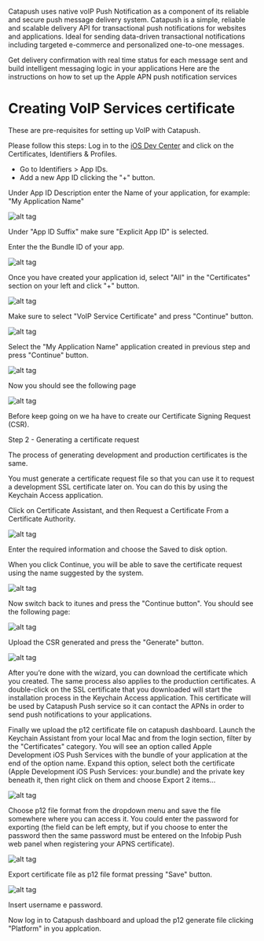 Catapush uses native voIP Push Notification as a component of its reliable and secure push message delivery system.
Catapush is a simple, reliable and scalable delivery API for transactional push notifications for websites and applications. Ideal for sending data-driven transactional notifications including targeted e-commerce and personalized one-to-one messages.

Get delivery confirmation with real time status for each message sent and build intelligent messaging logic in your applications
Here are the instructions on how to set up the Apple APN push notification services

# Creating VoIP Services certificate
These are pre-requisites for setting up VoIP with Catapush.

Please follow this steps:
Log in to the [iOS Dev Center](https://developer.apple.com/membercenter/index.action) and click on the Certificates, Identifiers & Profiles.

* Go to Identifiers > App IDs.
* Add a new App ID clicking the "+" button.

Under App ID Description enter the Name of your application, for example: "My Application Name"

![alt tag](https://github.com/Catapush/catapush-ios-sdk-pod/blob/master/apns_01.png)

Under "App ID Suffix" make sure "Explicit App ID" is selected.

Enter the the Bundle ID of your app.

![alt tag](https://github.com/Catapush/catapush-ios-sdk-pod/blob/master/apns_02.png)

Once you have created your application id, select "All" in the "Certificates" section on your left and click "+" button.

![alt tag](https://github.com/Catapush/catapush-ios-sdk-pod/blob/master/voip_cert_00.png)

Make sure to select "VoIP Service Certificate" and press "Continue" button.

![alt tag](https://github.com/Catapush/catapush-ios-sdk-pod/blob/master/voip_cert_01.png)

Select the "My Application Name" application created in previous step and press "Continue" button.

![alt tag](https://github.com/Catapush/catapush-ios-sdk-pod/blob/master/voip_cert_02.png)

Now you should see the following page

![alt tag](https://github.com/Catapush/catapush-ios-sdk-pod/blob/master/voip_cert_03.png)

Before keep going on we ha have to create our Certificate Signing Request (CSR).
 
Step 2 - Generating a certificate request

The process of generating development and production certificates is the same.

You must generate a certificate request file so that you can use it to request a development SSL certificate later on. You can do this by using the Keychain Access application.

Click on Certificate Assistant, and then Request a Certificate From a Certificate Authority.

![alt tag](https://github.com/Catapush/catapush-ios-sdk-pod/blob/master/csr_00.png)

Enter the required information and choose the Saved to disk option.

When you click Continue, you will be able to save the certificate request using the name suggested by the system.

![alt tag](https://github.com/Catapush/catapush-ios-sdk-pod/blob/master/csr_01.png)

Now switch back to itunes and press the "Continue button". You should see the following page:

![alt tag](https://github.com/Catapush/catapush-ios-sdk-pod/blob/master/csr_02.png)

Upload the CSR generated and press the "Generate" button.

![alt tag](https://github.com/Catapush/catapush-ios-sdk-pod/blob/master/csr_04.png)

After you’re done with the wizard, you can download the certificate which you created. The same process also applies to the production certificates. A double-click on the SSL certificate that you downloaded will start the installation process in the Keychain Access application. This certificate will be used by Catapush Push service so it can contact the APNs in order to send push notifications to your applications.

Finally we upload the p12 certificate file on catapush dashboard.
Launch the Keychain Assistant from your local Mac and from the login section, filter by the "Certificates" category. You will see an option called Apple Development iOS Push Services with the bundle of your application at the end of the option name. Expand this option, select both the certificate (Apple Development iOS Push Services: your.bundle) and the private key beneath it, then right click on them and choose Export 2 items...

![alt tag](https://github.com/Catapush/catapush-ios-sdk-pod/blob/master/p12_00.png)

Choose p12 file format from the dropdown menu and save the file somewhere where you can access it. You could enter the password for exporting (the field can be left empty, but if you choose to enter the password then the same password must be entered on the Infobip Push web panel when registering your APNS certificate).

![alt tag](https://github.com/Catapush/catapush-ios-sdk-pod/blob/master/p12_01.png)

Export certificate file as p12 file format pressing "Save" button.

![alt tag](https://github.com/Catapush/catapush-ios-sdk-pod/blob/master/p12_02.png)

Insert username e password.

Now log in to Catapush dashboard and upload the p12 generate file clicking "Platform" in you applcation.




